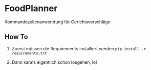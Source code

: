 # FoodPlanner

Kommandozeilenanwendung für Gerichtsvorschläge

## How To

1. Zuerst müssen die Requirements installiert werden
`pip install -r requirements.txt`

2. Dann kanns eigentlich schon losgehen, lol
